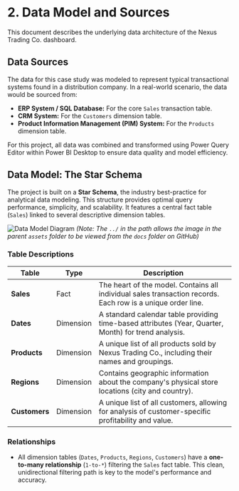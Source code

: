 # 2. Data Model and Sources

This document describes the underlying data architecture of the Nexus Trading Co. dashboard.

## Data Sources

The data for this case study was modeled to represent typical transactional systems found in a distribution company. In a real-world scenario, the data would be sourced from:

*   **ERP System / SQL Database:** For the core `Sales` transaction table.
*   **CRM System:** For the `Customers` dimension table.
*   **Product Information Management (PIM) System:** For the `Products` dimension table.

For this project, all data was combined and transformed using Power Query Editor within Power BI Desktop to ensure data quality and model efficiency.

## Data Model: The Star Schema

The project is built on a **Star Schema**, the industry best-practice for analytical data modeling. This structure provides optimal query performance, simplicity, and scalability. It features a central fact table (`Sales`) linked to several descriptive dimension tables.

![Data Model Diagram](../assets/data_model.png)
*(Note: The `../` in the path allows the image in the parent `assets` folder to be viewed from the `docs` folder on GitHub)*

### Table Descriptions

| Table       | Type      | Description                                                                                             |
|-------------|-----------|---------------------------------------------------------------------------------------------------------|
| **Sales**   | Fact      | The heart of the model. Contains all individual sales transaction records. Each row is a unique order line. |
| **Dates**   | Dimension | A standard calendar table providing time-based attributes (Year, Quarter, Month) for trend analysis.      |
| **Products**| Dimension | A unique list of all products sold by Nexus Trading Co., including their names and groupings.           |
| **Regions** | Dimension | Contains geographic information about the company's physical store locations (city and country).        |
| **Customers** | Dimension | A unique list of all customers, allowing for analysis of customer-specific profitability and value.     |

### Relationships

*   All dimension tables (`Dates`, `Products`, `Regions`, `Customers`) have a **one-to-many relationship** (`1-to-*`) filtering the `Sales` fact table. This clean, unidirectional filtering path is key to the model's performance and accuracy.

